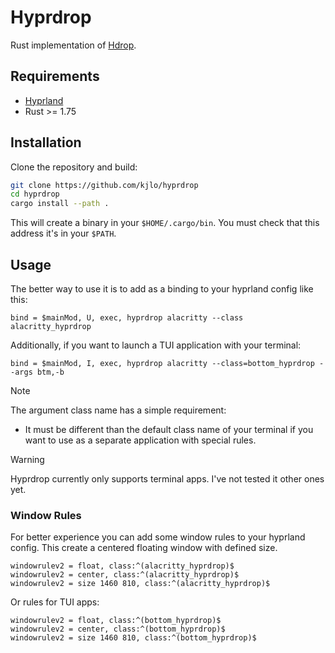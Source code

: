 # Hyprdrop

Rust implementation of [Hdrop](https://github.com/Schweber/hdrop).


## Requirements

* [Hyprland](https://github.com/hyprwm/Hyprland)
* Rust >= 1.75


## Installation
Clone the repository and build:
```sh
git clone https://github.com/kjlo/hyprdrop
cd hyprdrop
cargo install --path .
```
This will create a binary in your `$HOME/.cargo/bin`. You must check that this address it's in your `$PATH`.


## Usage
The better way to use it is to add as a binding to your hyprland config like this:
```
bind = $mainMod, U, exec, hyprdrop alacritty --class alacritty_hyprdrop
```
Additionally, if you want to launch a TUI application with your terminal:
```
bind = $mainMod, I, exec, hyprdrop alacritty --class=bottom_hyprdrop --args btm,-b
```
>[!NOTE]
>
> The argument class name has a simple requirement:
> - It must be different than the default class name of your terminal if you want to use as a separate application with special rules.

>[!WARNING]
>
> Hyprdrop currently only supports terminal apps. I've not tested it other ones yet.

### Window Rules
For better experience you can add some window rules to your hyprland config. This create a centered floating window with defined size.
```
windowrulev2 = float, class:^(alacritty_hyprdrop)$
windowrulev2 = center, class:^(alacritty_hyprdrop)$
windowrulev2 = size 1460 810, class:^(alacritty_hyprdrop)$
```

Or rules for TUI apps:
```
windowrulev2 = float, class:^(bottom_hyprdrop)$
windowrulev2 = center, class:^(bottom_hyprdrop)$
windowrulev2 = size 1460 810, class:^(bottom_hyprdrop)$
```
